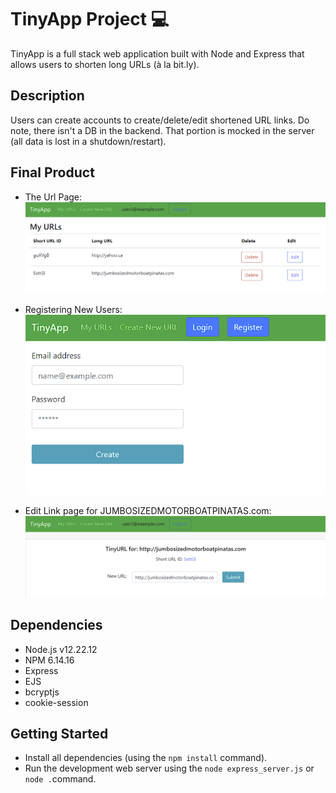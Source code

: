# TinyApp Project 💻

TinyApp is a full stack web application built with Node and Express that allows users to shorten long URLs (à la bit.ly).

## Description

Users can create accounts to create/delete/edit shortened URL links.  Do note, there isn't a DB in the backend.  That portion is mocked in the server (all data is lost in a shutdown/restart).

## Final Product

* The Url Page:
!["URL Page"](https://github.com/robertshum/tinyapp/blob/main/docs/url-page.png)

* Registering New Users:
!["Register New User Page"](https://github.com/robertshum/tinyapp/blob/main/docs/register-page.png)

* Edit Link page for JUMBOSIZEDMOTORBOATPINATAS.com:
!["Edit URL Page"](https://github.com/robertshum/tinyapp/blob/main/docs/edit-url.png)

## Dependencies

- Node.js v12.22.12
- NPM 6.14.16
- Express
- EJS
- bcryptjs
- cookie-session

## Getting Started

- Install all dependencies (using the `npm install` command).
- Run the development web server using the `node express_server.js` or `node .`command.